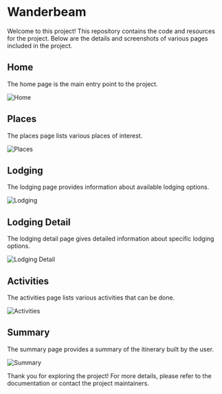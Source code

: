 # Wanderbeam

Welcome to this project! This repository contains the code and resources for the project. Below are the details and screenshots of various pages included in the project.

## Home

The home page is the main entry point to the project.

![Home](images/home.png)

## Places

The places page lists various places of interest.

![Places](images/places.png)

## Lodging

The lodging page provides information about available lodging options.

![Lodging](images/lodging.png)

## Lodging Detail

The lodging detail page gives detailed information about specific lodging options.

![Lodging Detail](images/lodging-detail.png)

## Activities

The activities page lists various activities that can be done.

![Activities](images/activities.png)

## Summary

The summary page provides a summary of the itinerary built by the user.

![Summary](images/summary.png)


Thank you for exploring the project! For more details, please refer to the documentation or contact the project maintainers.
